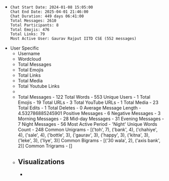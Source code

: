 - ```
  Chat Start Date: 2024-01-08 15:05:00
  Chat End Date: 2025-04-01 21:46:00
  Chat Duration: 449 days 06:41:00
  Total Messages: 2610
  Total Participants: 8
  Total Emojis: 476
  Total Links: 79
  Most Active User: Gaurav Rajput IITD CSE (552 messages)
  ```
- User Specific
	- Username
	- Wordcloud
	- Total Messages
	- Total Emojis
	- Total Links
	- Total Media
	- Total Youtube Links
	-
	- Total Messages - 122
	  Total Words - 553
	  Unique Users - 1
	  Total Emojis - 19
	  Total URLs - 3
	  Total YouTube URLs - 1
	  Total Media - 23
	  Total Edits - 1
	  Total Deletes - 0
	  Average Message Length - 4.532786885245901
	  Positive Messages - 6
	  Negative Messages - 3
	  Morning Messages - 28
	  Mid-day Messages - 31
	  Evening Messages - 7
	  Night Messages - 56
	  Most Active Period - 'Night'
	  Unique Words Count - 248
	  Common Unigrams - [('toh', 7), ('bank', 4), ('chahiye', 4), ('sale', 4), ('bottle', 3), ('gaurav', 3), ('happy', 3), ('kitna', 3), ('leke', 3), ('liye', 3)]
	  Common Bigrams - [('30 wala', 2), ('axis bank', 2)]
	  Common Trigrams - []
	- ## Visualizations
		-